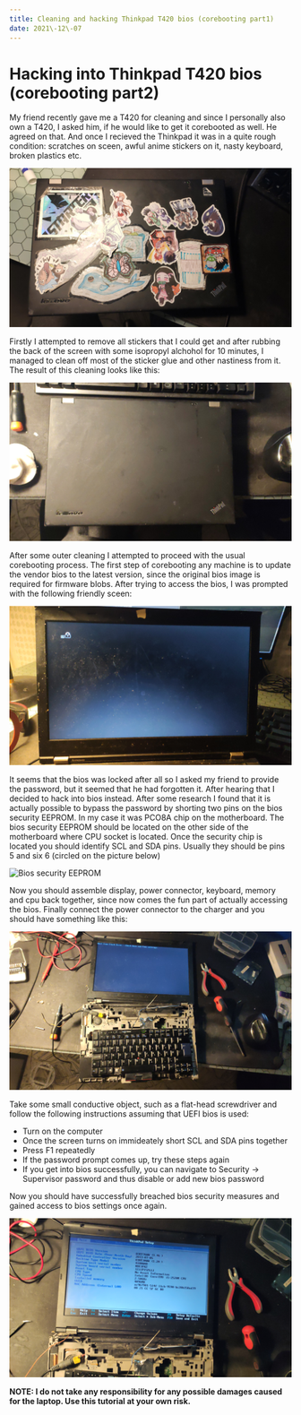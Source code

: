 ```yaml
---
title: Cleaning and hacking Thinkpad T420 bios (corebooting part1)
date: 2021\-12\-07
---
```


# Hacking into Thinkpad T420 bios (corebooting part2)

My friend recently gave me a T420 for cleaning and since I personally also own
a T420, I asked him, if he would like to get it corebooted as well. He agreed on that. 
And once I recieved the Thinkpad it was in a quite rough condition: scratches on sceen, 
awful anime stickers on it, nasty keyboard, broken plastics etc. 

![Stickered laptop](/res/coreboot/T420Before.jpg)

Firstly I attempted to remove all stickers that I could get and after rubbing 
the back of the screen with some isopropyl alchohol for 10 minutes, I managed to 
clean off most of the sticker glue and other nastiness from it. The result of 
this cleaning looks like this:

![Cleaned laptop](/res/coreboot/T420After.jpg)

After some outer cleaning I attempted to proceed with the usual corebooting process.
The first step of corebooting any machine is to update the vendor bios to the latest 
version, since the original bios image is required for firmware blobs. After trying to
access the bios, I was prompted with the following friendly sceen:

![Locked T420](/res/coreboot/BiosPass.jpg)

It seems that the bios was locked after all so I asked my friend to provide the password,
but it seemed that he had forgotten it. After hearing that I decided to hack into 
bios instead. After some research I found that it is actually possible to bypass the password by 
shorting two pins on the bios security EEPROM. In my case it was PCO8A chip on the motherboard.
The bios security EEPROM should be located on the other side of the motherboard where CPU 
socket is located. Once the security chip is located you should identify SCL and SDA pins.
Usually they should be pins 5 and six 6 (circled on the picture below)

![Bios security EEPROM](/res/coreboot/SecurityChip.jpg)

Now you should assemble display, power connector, keyboard, memory and cpu back together, since now 
comes the fun part of actually accessing the bios. Finally connect the power connector to the charger
and you should have something like this:

![Ghetto setup](/res/coreboot/GhettoSetup.jpg)

Take some small conductive object, such as a flat-head screwdriver and follow the following
instructions assuming that UEFI bios is used:

* Turn on the computer
* Once the screen turns on immideately short SCL and SDA pins together
* Press F1 repeatedly 
* If the password prompt comes up, try these steps again
* If you get into bios successfully, you can navigate to Security -> Supervisor password and
thus disable or add new bios password

Now you should have successfully breached bios security measures and gained access to bios
settings once again.

![Bios access gained](/res/coreboot/BiosAccess.jpg)

**NOTE: I do not take any responsibility for any possible damages caused for the laptop.
Use this tutorial at your own risk.**

